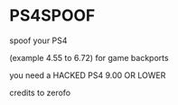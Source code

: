 # PS4SPOOF
spoof your PS4

(example 4.55 to 6.72) for game backports 

you need a HACKED PS4 9.00 OR LOWER

credits to zerofo

